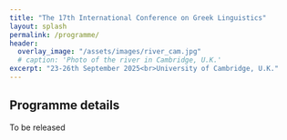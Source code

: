 ```yaml
---
title: "The 17th International Conference on Greek Linguistics"
layout: splash
permalink: /programme/
header:
  overlay_image: "/assets/images/river_cam.jpg"
  # caption: 'Photo of the river in Cambridge, U.K.'
excerpt: "23-26th September 2025<br>University of Cambridge, U.K."
---
```


## Programme details

To be released
